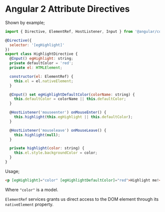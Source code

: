 Angular 2 Attribute Directives
==============================

Shown by example;

```javascript
import { Directive, ElementRef, HostListener, Input } from '@angular/core';

@Directive({
  selector: '[egHighlight]'
})
export class HighlightDirective {
  @Input() egHighlight: string;
  private defaultColor = 'red';
  private el: HTMLElement;

  constructor(el: ElementRef) {
    this.el = el.nativeElement;
  }

  @Input() set egHighlightDefaultColor(colorName: string) {
    this.defaultColor = colorName || this.defaultColor;
  }

  @HostListener('mouseenter') onMouseEnter() {
    this.highlight(this.egHighlight || this.defaultColor);
  }

  @HostListener('mouseleave') onMouseLeave() {
    this.highlight(null);
  }

  private highlight(color: string) {
    this.el.style.backgroundColor = color;
  }
}
```

Usage;

```html
<p [egHighlight]="color" [egHighlightDefaultColor]="red">Highlight me!</p>
```

Where `"color"` is a model.

`ElementRef` services grants us direct access to the DOM element through its `nativeElement` property.
